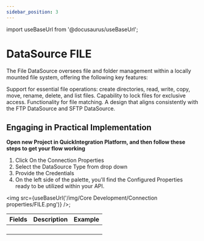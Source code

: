 ```yaml
---
sidebar_position: 3
---
```


import useBaseUrl from '@docusaurus/useBaseUrl';

# DataSource FILE

The File DataSource oversees file and folder management within a locally mounted file system, offering the following key features:

Support for essential file operations: create directories, read, write, copy, move, rename, delete, and list files.
Capability to lock files for exclusive access.
Functionality for file matching.
A design that aligns consistently with the FTP DataSource and SFTP DataSource.

## Engaging in Practical Implementation

**Open new Project in QuickIntegration Platform, and then follow these steps to get your flow working**

1) Click On the Connection Properties
2) Select the DataSource Type from drop down
3) Provide the Credentials 
4) On the left side of the palette, you'll find the Configured Properties ready to be utilized within your API.

<img src={useBaseUrl('/img/Core Development/Connection properties/FILE.png')} />;

<table>
<thead>
<tr>
<th>Fields</th>
<th>Description</th>
<th>Example</th>
</tr>
</thead>
<tbody>
<tr>
<td></td>
<td></td>
<td></td>
</tr>
<tr>
<td> </td>
<td></td>
<td></td>
</tr>
<tr>
<td></td>
<td></td>
<td></td>
</tr>
<tr>
<td></td>
<td></td>
<td></td>
</tr>
</tbody>
</table>
